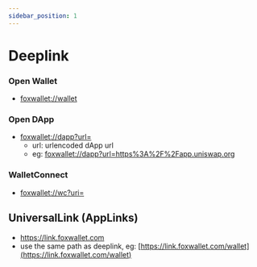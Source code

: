 ```yaml
---
sidebar_position: 1
---
```


# Deeplink

### Open Wallet
* [foxwallet://wallet](foxwallet://wallet)

### Open DApp
* [foxwallet://dapp?url=](foxwallet://dapp?url=)
    * url: urlencoded dApp url
    * eg: [foxwallet://dapp?url=https%3A%2F%2Fapp.uniswap.org](foxwallet://dapp?url=https%3A%2F%2Fapp.uniswap.org)

### WalletConnect
* [foxwallet://wc?uri=](foxwallet://wc?uri=)

## UniversalLink (AppLinks)
* https://link.foxwallet.com
* use the same path as deeplink, eg: [https://link.foxwallet.com/wallet](https://link.foxwallet.com/wallet)